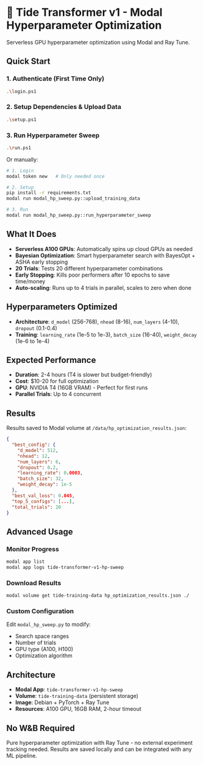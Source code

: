 # 🧠 Tide Transformer v1 - Modal Hyperparameter Optimization

Serverless GPU hyperparameter optimization using Modal and Ray Tune.

## Quick Start

### 1. Authenticate (First Time Only)
```bash
.\login.ps1
```

### 2. Setup Dependencies & Upload Data
```bash
.\setup.ps1
```

### 3. Run Hyperparameter Sweep
```bash
.\run.ps1
```

Or manually:
```bash
# 1. Login
modal token new   # Only needed once

# 2. Setup
pip install -r requirements.txt
modal run modal_hp_sweep.py::upload_training_data

# 3. Run
modal run modal_hp_sweep.py::run_hyperparameter_sweep
```


## What It Does

- **Serverless A100 GPUs**: Automatically spins up cloud GPUs as needed
- **Bayesian Optimization**: Smart hyperparameter search with BayesOpt + ASHA early stopping
- **20 Trials**: Tests 20 different hyperparameter combinations
- **Early Stopping**: Kills poor performers after 10 epochs to save time/money
- **Auto-scaling**: Runs up to 4 trials in parallel, scales to zero when done

## Hyperparameters Optimized

- **Architecture**: `d_model` (256-768), `nhead` (8-16), `num_layers` (4-10), `dropout` (0.1-0.4)
- **Training**: `learning_rate` (1e-5 to 1e-3), `batch_size` (16-40), `weight_decay` (1e-6 to 1e-4)

## Expected Performance

- **Duration**: 2-4 hours (T4 is slower but budget-friendly)
- **Cost**: $10-20 for full optimization
- **GPU**: NVIDIA T4 (16GB VRAM) - Perfect for first runs
- **Parallel Trials**: Up to 4 concurrent

## Results

Results saved to Modal volume at `/data/hp_optimization_results.json`:

```json
{
  "best_config": {
    "d_model": 512,
    "nhead": 12,
    "num_layers": 6,
    "dropout": 0.2,
    "learning_rate": 0.0003,
    "batch_size": 32,
    "weight_decay": 1e-5
  },
  "best_val_loss": 0.045,
  "top_5_configs": [...],
  "total_trials": 20
}
```

## Advanced Usage

### Monitor Progress
```bash
modal app list
modal app logs tide-transformer-v1-hp-sweep
```

### Download Results
```bash
modal volume get tide-training-data hp_optimization_results.json ./
```

### Custom Configuration
Edit `modal_hp_sweep.py` to modify:
- Search space ranges
- Number of trials
- GPU type (A100, H100)
- Optimization algorithm

## Architecture

- **Modal App**: `tide-transformer-v1-hp-sweep`
- **Volume**: `tide-training-data` (persistent storage)
- **Image**: Debian + PyTorch + Ray Tune
- **Resources**: A100 GPU, 16GB RAM, 2-hour timeout

## No W&B Required

Pure hyperparameter optimization with Ray Tune - no external experiment tracking needed. Results are saved locally and can be integrated with any ML pipeline.